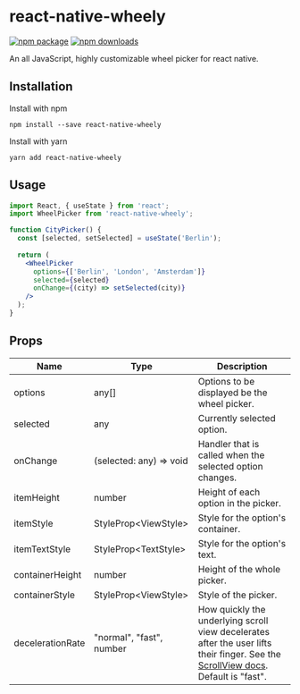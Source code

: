 # react-native-wheely

[![npm package](https://badge.fury.io/js/react-native-wheely.svg)](https://www.npmjs.com/package/react-native-wheely)
[![npm downloads](https://img.shields.io/npm/dm/react-native-wheely.svg)](https://www.npmjs.com/package/react-native-wheely)

An all JavaScript, highly customizable wheel picker for react native.

## Installation 

Install with npm

```
npm install --save react-native-wheely
```

Install with yarn

```
yarn add react-native-wheely
```

## Usage

```jsx
import React, { useState } from 'react';
import WheelPicker from 'react-native-wheely';

function CityPicker() {
  const [selected, setSelected] = useState('Berlin');
  
  return (
    <WheelPicker 
      options={['Berlin', 'London', 'Amsterdam']}
      selected={selected}
      onChange={(city) => setSelected(city)}
    />
  );
}
``` 

## Props

| Name        | Type                    | Description   |
|-------------|-------------------------|----------------------------------|
|options  | any[]  | Options to be displayed be the wheel picker. |
|selected    | any  | Currently selected option. |
|onChange     | (selected: any) => void           | Handler that is called when the selected option changes. |
|itemHeight        | number                  | Height of each option in the picker. |
|itemStyle | StyleProp\<ViewStyle\>         | Style for the option's container. |
|itemTextStyle| StyleProp\<TextStyle\>    | Style for the option's text. |
|containerHeight| number | Height of the whole picker. |
|containerStyle| StyleProp\<ViewStyle\> | Style of the picker. |
|decelerationRate| "normal", "fast", number | How quickly the underlying scroll view decelerates after the user lifts their finger. See the [ScrollView docs](https://facebook.github.io/react-native/docs/scrollview.html#decelerationrate). Default is "fast". |